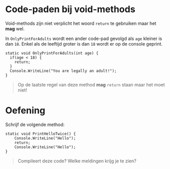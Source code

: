 # Code-paden bij void-methods

Void-methods zijn niet verplicht het woord `return` te gebruiken maar het
**mag** wel.

In `OnlyPrintForAdults` wordt een ander code-pad gevolgd als `age` kleiner is
dan `18`. Enkel als de leeftijd groter is dan `18` wordt er op de console
geprint.

```
static void OnlyPrintForAdults(int age) {
  if(age < 18) {
    return;
  }
  Console.WriteLine("You are legally an adult!");
}
```

> Op de laatste regel van deze method **mag** `return` staan maar het moet niet!

# Oefening

Schrijf de volgende method:

```
static void PrintHelloTwice() {
    Console.WriteLine("Hello");
    return;
    Console.WriteLine("Hello");
}
```

> Compileert deze code? Welke meldingen krijg je te zien?


